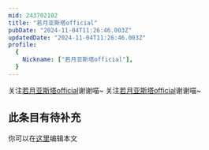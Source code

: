 ```yaml
---
mid: 243702102
title: "若月亚斯塔official"
pubDate: "2024-11-04T11:26:46.003Z"
updatedDate: "2024-11-04T11:26:46.003Z"
profile:
  {
    Nickname: ["若月亚斯塔official"],
  }
---
```


关注[若月亚斯塔official](https://space.bilibili.com/243702102)谢谢喵~ 关注[若月亚斯塔official](https://space.bilibili.com/243702102)谢谢喵~

## 此条目有待补充
你可以在[这里](https://github.com/Yuhanawa/VTuber.ICU-Content/edit/master/v/若月亚斯塔official/index.md)编辑本文
